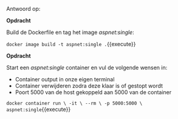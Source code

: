 Antwoord op:

**Opdracht**

Build de Dockerfile en tag het image *aspnet:single*:

`docker image build -t aspnet:single .`{{execute}}

**Opdracht**

Start een *aspnet:single* container en vul de volgende wensen in:

* Container output in onze eigen terminal
* Container verwijderen zodra deze klaar is of gestopt wordt
* Poort 5000 van de host gekoppeld aan 5000 van de container

`docker container run \
  -it \
  --rm \
  -p 5000:5000 \
  aspnet:single`{{execute}}